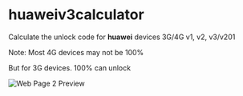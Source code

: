 # huaweiv3calculator
Calculate the unlock code for **huawei** devices 3G/4G v1, v2, v3/v201

Note: Most 4G devices may not be 100%

But for 3G devices. 100% can unlock

![Web Page 2 Preview](https://repository-images.githubusercontent.com/254192991/29acdfd4-43b6-4038-a0c7-f9ed9b102a80)


